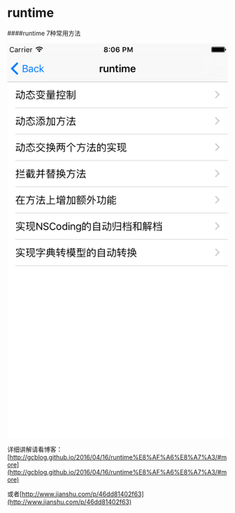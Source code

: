 # runtime

####runtime 7种常用方法

![image](https://raw.githubusercontent.com/suifengqjn/demoimages/master/runtime/2.png)


详细讲解请看博客：[http://gcblog.github.io/2016/04/16/runtime%E8%AF%A6%E8%A7%A3/#more](http://gcblog.github.io/2016/04/16/runtime%E8%AF%A6%E8%A7%A3/#more)

或者[http://www.jianshu.com/p/46dd81402f63](http://www.jianshu.com/p/46dd81402f63)

